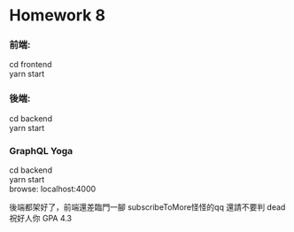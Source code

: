 # Homework 8

### 前端: 
  cd frontend\
  yarn start

### 後端:
  cd backend\
  yarn start

### GraphQL Yoga
  cd backend\
  yarn start\
  browse: localhost:4000


後端都架好了，前端還差臨門一腳 subscribeToMore怪怪的qq
還請不要判 dead
祝好人你 GPA 4.3